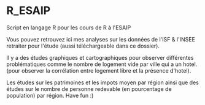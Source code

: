 # R_ESAIP
Script en langage R pour les cours de R à l'ESAIP

Vous pouvez retrouvez ici mes analyses sur les données de l'ISF & l'INSEE retraiter pour l'étude (aussi téléchargeable dans ce dossier).

Il y a des études graphiques et cartographiques pour observer différentes problématiques comme le nombre de logement vide par ville qui a un hotel. (pour observer la corrélation entre logement libre et la présence d'hotel).

Les études sur les patrimoines et les impots moyen par région ainsi que des études sur le nombre de personne redevable (en pourcentage de population) par région.
Have fun :)
